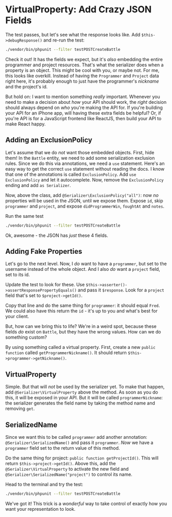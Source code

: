 # VirtualProperty: Add Crazy JSON Fields

The test passes, but let's see what the response looks like. Add `$this->debugResponse()`
and re-run the test:

```bash
./vendor/bin/phpunit --filter testPOSTCreateBattle
```

Check it out! It has the fields we expect, but it's *also* embedding the entire programmer
and project resources. That's what the serializer does when a property is an object.
This might be cool with you, or maybe not. For me, this looks like overkill. Instead
of having the `Programmer` and `Project` data right here, it's probably enough to
just have the programmer's *nickname* and the project's id.

But hold on: I want to mention something *really* important. Whenever you need to
make a decision about *how* your API should work, the *right* decision should always
depend on *who* you're making the API for. If you're building your API for an iPhone
app, will having these extra fields be helpful? Or, if you're API is for a JavaScript
frontend like ReactJS, then build your API to make React happy.

## Adding an ExclusionPolicy

Let's assume that we do *not* want those embedded objects. First, hide them! In
the `Battle` entity, we need to add some serialization exclusion rules. Since we
do this via annotations, we need a `use` statement. Here's an easy way to get the
correct `use` statement without reading the docs. I know that one of the annotations
is called `ExclusionPolicy`. Add `use ExclusionPolicy` and let it autocomplete. Now,
remove the `ExclusionPolicy` ending and add `as Serializer`.

Now, above the class, add `@Serializer\ExclusionPolicy("all")`: now *no* properties will
be used in the JSON, until we expose them. Expose `id`, skip `programmer` and `project`,
and expose `didProgrammerWin`, `foughtAt` and `notes`.

Run the same test

```bash
./vendor/bin/phpunit --filter testPOSTCreateBattle
```

Ok, awesome - the JSON has *just* these 4 fields.

## Adding Fake Properties

Let's go to the next level. Now, I *do* want to have a `programmer`, but set to
the username instead of the whole object. And I also *do* want a `project` field,
set to its id.

Update the test to look for these. Use `$this->asserter()->assertResponsePropertyEquals()`
and pass it `$response`. Look for a `project` field that's set to `$project->getId()`.

Copy that line and do the same thing for `programmer`: it should equal `Fred`. We could
also have this return the `id` - it's up to you and what's best for your client.

But, how can we bring this to life? We're in a weird spot, because these fields *do*
exist on `Battle`, but they have the wrong values. How can we do something custom?

By using something called a virtual property. First, create a new `public function`
called `getProgrammerNickname()`. It should return `$this->programmer->getNickname()`.

## VirtualProperty

Simple. But that will *not* be used by the serializer yet. To make that happen, add
`@Serializer\VirtualProperty` above the method. As soon as you do this, it will be
exposed in your API. But it will be called `programmerNickname`: the serializer generates
the field name by taking the method name and removing `get`.

## SerializedName

Since we want this to be called `programmer` add another annotation:
`@Serializer\SerializedName()` and pass it `programmer`. *Now* we have a `programmer`
field set to the return value of this method.

Do the same thing for project: `public function getProjectId()`. This will return
`$this->project->getId()`. Above this, add the `@Serializer\VirtualProperty` to activate
the new field and `@Serializer\SerializedName("project")` to control its name.

Head to the terminal and try the test:

```bash
./vendor/bin/phpunit --filter testPOSTCreateBattle
```

We've got it! This trick is a *wonderful* way to take control of exactly how you
want your representation to look.
